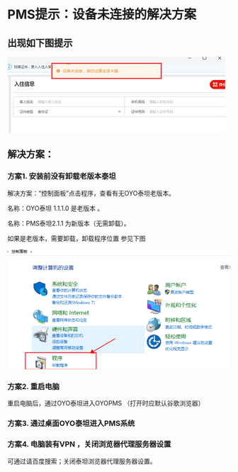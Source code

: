 # PMS提示：设备未连接的解决方案

## 出现如下图提示

![](../../../../.gitbook/assets/image%20%28473%29.png)

## 解决方案：

### 方案1. 安装前没有卸载老版本泰坦      

解决方案：“控制面板”点击程序，查看有无OYO泰坦老版本。

名称：OYO泰坦 1.1.1.0 是老版本  。

名称：PMS泰坦2.1.1   为新版本（无需卸载）。

如果是老版本，需要卸载，卸载程序位置 参见下图

![](../../../../.gitbook/assets/image%20%2849%29.png)

### 方案2. 重启电脑 

重启电脑后，通过OYO泰坦进入OYOPMS （打开时应默认谷歌浏览器）

### 方案3. 通过桌面OYO泰坦进入PMS系统 

### 方案4. 电脑装有VPN ，关闭浏览器代理服务器设置

 可通过请百度搜索；关闭泰坦浏览器代理服务器设置。



